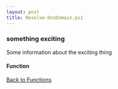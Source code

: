 ```yaml
---
layout: post
title: Resolve-DnsDomain.ps1
---
```


### something exciting

Some information about the exciting thing

#### Function

<script src="https://gist-it.appspot.com/github.com/BanterBoy/scripts-blog/blob/master/PowerShell/functions/dns/Resolve-DnsDomain.ps1"></script>

<a href="/menu/_pages/functions.html">Back to Functions</a>
